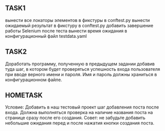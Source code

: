 ## TASK1
вынести все локаторы элементов в фикстуры в conftest.py
вынести ожидаемый результат в фикстуру в conftest.py
добавить завершение работы Selenium после теста
вынести время ожидания в конфигурационный файл testdata.yaml

## TASK2
Доработать программу, полученную в предыдущем задании 
добавив туда шаг, в котором будет проверяться успешность 
входа пользователя при вводе верного имени и пароля. 
Имя и пароль должны храниться в конфигурационном файле.

## HOMETASK

Условие: Добавить в наш тестовый проект шаг добавления поста после входа. 
Должна выполняться проверка на наличие названия поста на странице сразу после его создания.
Совет: не забудьте добавить небольшие ожидания перед и после нажатия кнопки создания поста.
